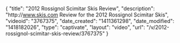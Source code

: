 {
    "title": "2012 Rossignol Scimitar Skis Review",
    "description": "http:\/\/www.skis.com Review for the 2012 Rossignol Scimitar Skis",
    "videoid": "3767375",
    "date_created": "1411361298",
    "date_modified": "1418182026",
    "type": "captivate",
    "layout": "video",
    "url": "\/v\/2012-rossignol-scimitar-skis-review\/3767375"
}